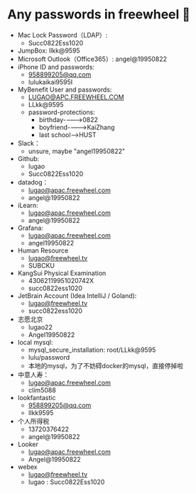 # Any passwords in freewheel 👀

* Mac Lock Password（LDAP）: 
	* Succ0822Ess1020
* JumpBox: llkk@9595
* Microsoft Outlook（Office365）: angel@19950822
* iPhone ID and passwords:
	* 958899205@qq.com
	* lulukaikai9595I
* MyBenefit User and passwords:
	* LUGAO@APC.FREEWHEEL.COM
	* LLkk@9595
	* password-protections:
		* birthday---->0822
		* boyfriend---->KaiZhang
		* last school——>HUST
* Slack：
	* unsure, maybe "angel19950822"
* Github:
	* lugao
	* Succ0822Ess1020
* datadog：
	* lugao@apac.freewheel.com
	* angel@19950822
* iLearn:
	* lugao@apac.freewheel.com
	* angel@19950822
* Grafana:
	*  lugao@apac.freewheel.com
	* angel19950822
* Human Resource
	* lugao@freewheel.tv
	* SUBCKU
* KangSui Physical Examination
	* 43062119951020742X
	* succ0822ess1020
* JetBrain Account (Idea IntelliJ / Goland):
	* lugao@freewheel.tv
	* succ0822ess1020
* 志愿北京
	* lugao22
	* Angel19950822
* local mysql:
  * mysql_secure_installation: root/LLkk@9595
  * lulu/password
  * 本地的mysql，为了不妨碍docker的mysql，直接停掉啦
* 中意人寿：
  * lugao@apac.freewheel.com
  * clim5088
* lookfantastic
  * 958899205@qq.com
  * llkk9595
* 个人所得税
  * 13720376422
  * angel@19950822
* Looker
  * lugao@apac.freewheel.com
  * Angel@19950822
* webex
  * lugao@freewheel.tv
  * lugao : Succ0822Ess1020